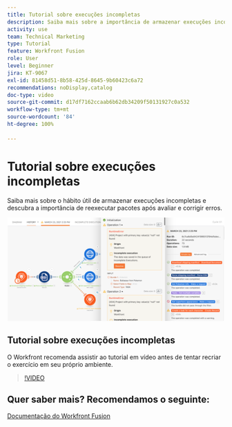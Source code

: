 ```yaml
---
title: Tutorial sobre execuções incompletas
description: Saiba mais sobre a importância de armazenar execuções incompletas e reexecutar pacotes depois de avaliar e corrigir erros no  [!DNL Adobe Workfront Fusion].
activity: use
team: Technical Marketing
type: Tutorial
feature: Workfront Fusion
role: User
level: Beginner
jira: KT-9067
exl-id: 81458d51-8b58-425d-8645-9b60423c6a72
recommendations: noDisplay,catalog
doc-type: video
source-git-commit: d17df7162ccaab6b62db34209f50131927c0a532
workflow-type: tm+mt
source-wordcount: '84'
ht-degree: 100%

---
```


# Tutorial sobre execuções incompletas

Saiba mais sobre o hábito útil de armazenar execuções incompletas e descubra a importância de reexecutar pacotes após avaliar e corrigir erros.

![Uma imagem de um cenário de tratamento de erros](assets/troubleshooting-and-error-handling-8.png)

## Tutorial sobre execuções incompletas

O Workfront recomenda assistir ao tutorial em vídeo antes de tentar recriar o exercício em seu próprio ambiente.

>[!VIDEO](https://video.tv.adobe.com/v/335308/?quality=12&learn=on&enablevpops)

## Quer saber mais? Recomendamos o seguinte:

[Documentação do Workfront Fusion](https://experienceleague.adobe.com/docs/workfront/using/adobe-workfront-fusion/workfront-fusion-2.html?lang=br)
